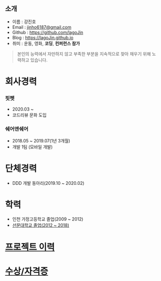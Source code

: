## 소개

- 이름 : 강진호
- Email : jinho6187@gmail.com
- Github : https://github.com/lagoJin
- Blog : https://lagoJin.github.io
- 취미 : 운동, 영화, **코딩**, **컨퍼런스 참가**

> 본인의 능력에서 자만하지 않고 부족한 부분을 지속적으로 찾아 채우기 위해 노력하고 있습니다.

# 회사경력

### 핏펫

- 2020.03 ~
- 코드리뷰 문화 도입

### 쉐어앤쉐어

- 2018.05 ~ 2019.07(1년 3개월)
- 개발 1팀 (모바일 개발)

# 단체경력

- DDD 개발 동아리(2019.10 ~ 2020.02)

# 학력

- 인천 가정고등학교 졸업(2009 ~ 2012)
- [선문대학교 졸업(2012 ~ 2018)](https://github.com/lagoJin/resume/blob/master/University.md)

# [프로젝트 이력](https://github.com/lagoJin/resume/blob/master/project.md)

# [수상/자격증](https://github/lagoJin/resume/blob/matser/prime.md)